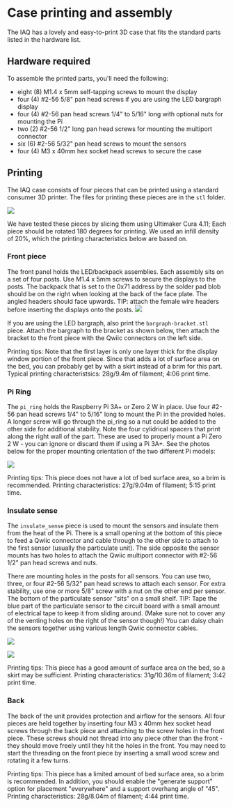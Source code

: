 # Case printing and assembly

The IAQ has a lovely and easy-to-print 3D case that fits the standard parts listed in the hardware list.

## Hardware required

To assemble the printed parts, you'll need the following:

- eight (8) M1.4 x 5mm self-tapping screws to mount the display
- four (4) #2-56 5/8" pan head screws if you are using the LED bargraph display
- four (4) #2-56 pan head screws 1/4" to 5/16" long with optional nuts for mounting the Pi
- two (2) #2-56 1/2" long pan head screws for mounting the multiport connector
- six (6) #2-56 5/32" pan head screws to mount the sensors
- four (4) M3 x 40mm hex socket head screws to secure the case

## Printing

The IAQ case consists of four pieces that can be printed using a standard consumer 3D printer. The files for printing these pieces are in the `stl` folder.

![](https://raw.githubusercontent.com/balena-io-playground/balena-iaq/master/images/case.png)

We have tested these pieces by slicing them using Ultimaker Cura 4.11; Each piece should be rotated 180 degrees for printing. We used an infill density of 20%, which the printing characteristics below are based on.

### Front piece

The front panel holds the LED/backpack assemblies. Each assembly sits on a set of four posts. Use M1.4 x 5mm screws to secure the displays to the posts. The backpack that is set to the 0x71 address by the solder pad blob should be on the right when looking at the back of the face plate. The angled headers should face upwards. TIP: attach the female wire headers before inserting the displays onto the posts.
![](https://raw.githubusercontent.com/balena-io-playground/balena-iaq/master/images/case_front2.PNG)

If you are using the LED bargraph, also print the `bargraph-bracket.stl` piece. Attach the bargraph to the bracket as shown below, then attach the bracket to the front piece with the Qwiic connectors on the left side.

Printing tips: Note that the first layer is only one layer thick for the display window portion of the front piece. Since that adds a lot of surface area on the bed, you can probably get by with a skirt instead of a brim for this part. Typical printing characteristsics: 28g/9.4m of filament; 4:06 print time.

### Pi Ring
The `pi_ring` holds the Raspberry Pi 3A+ or Zero 2 W in place. Use four #2-56 pan head screws 1/4" to 5/16" long to mount the Pi in the provided holes. A longer screw will go through the pi_ring so a nut could be added to the other side for additional stability. Note the four cylidrical spacers that print along the right wall of the part. These are used to properly mount a Pi Zero 2 W - you can ignore or discard them if using a Pi 3A+. See the photos below for the proper mounting orientation of the two different Pi models:

![](https://raw.githubusercontent.com/balena-io-playground/balena-iaq/master/images/case_pi.png)

Printing tips: This piece does not have a lot of bed surface area, so a brim is recommended. Printing characteristics: 27g/9.04m of filament; 5:15 print time.

### Insulate sense
The `insulate_sense` piece is used to mount the sensors and insulate them from the heat of the Pi. There is a small opening at the bottom of this piece to feed a Qwiic connector and cable through to the other side to attach to the first sensor (usually the particulate unit). The side opposite the sensor mounts has two holes to attach the Qwiic multiport connector with #2-56 1/2" pan head screws and nuts.

There are mounting holes in the posts for all sensors. You can use two, three, or four #2-56 5/32" pan head screws to attach each sensor. For extra stability, use one or more 5/8" screw with a nut on the other end per sensor. The bottom of the particulate sensor "sits" on a small shelf. TIP: Tape the blue part of the particulate sensor to the circuit board with a small amount of electrical tape to keep it from sliding around. (Make sure not to cover any of the venting holes on the right of the sensor though!) You can daisy chain the sensors together using various length Qwiic connector cables.

![](https://raw.githubusercontent.com/balena-io-playground/balena-iaq/master/images/case_insulate.png)


![](https://raw.githubusercontent.com/balena-io-playground/balena-iaq/master/images/case_insulate_back.png)

Printing tips: This piece has a good amount of surface area on the bed, so a skirt may be sufficient. Printing characteristics: 31g/10.36m of filament; 3:42 print time.

### Back
The back of the unit provides protection and airflow for the sensors. All four pieces are held together by inserting four M3 x 40mm hex socket head screws through the back piece and attaching to the screw holes in the front piece. These screws should not thread into any piece other than the front - they should move freely until they hit the holes in the front. You may need to start the threading on the front piece by inserting a small wood screw and rotating it a few turns.

Printing tips: This piece has a limited amount of bed surface area, so a brim is recommended. In addition, you should enable the "generate support" option for placement "everywhere" and a support overhang angle of "45". Printing characteristics: 28g/8.04m of filament; 4:44 print time.
